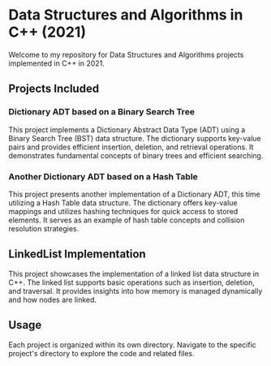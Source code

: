 # Data Structures and Algorithms in C++ (2021)

Welcome to my repository for Data Structures and Algorithms projects implemented in C++ in 2021. 

## Projects Included

### Dictionary ADT based on a Binary Search Tree

This project implements a Dictionary Abstract Data Type (ADT) using a Binary Search Tree (BST) data structure. The dictionary supports key-value pairs and provides efficient insertion, deletion, and retrieval operations. It demonstrates fundamental concepts of binary trees and efficient searching.

### Another Dictionary ADT based on a Hash Table

This project presents another implementation of a Dictionary ADT, this time utilizing a Hash Table data structure. The dictionary offers key-value mappings and utilizes hashing techniques for quick access to stored elements. It serves as an example of hash table concepts and collision resolution strategies.

## LinkedList Implementation

This project showcases the implementation of a linked list data structure in C++. The linked list supports basic operations such as insertion, deletion, and traversal. It provides insights into how memory is managed dynamically and how nodes are linked.

## Usage

Each project is organized within its own directory. Navigate to the specific project's directory to explore the code and related files.
